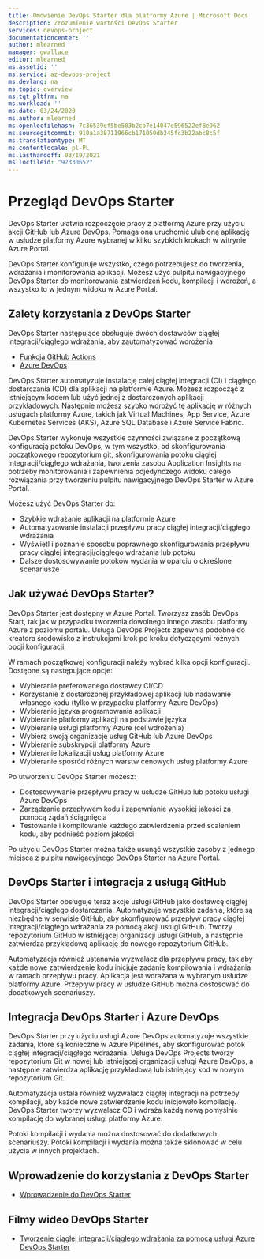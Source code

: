```yaml
---
title: Omówienie DevOps Starter dla platformy Azure | Microsoft Docs
description: Zrozumienie wartości DevOps Starter
services: devops-project
documentationcenter: ''
author: mlearned
manager: gwallace
editor: mlearned
ms.assetid: ''
ms.service: az-devops-project
ms.devlang: na
ms.topic: overview
ms.tgt_pltfrm: na
ms.workload: ''
ms.date: 03/24/2020
ms.author: mlearned
ms.openlocfilehash: 7c36539ef5be503b2cb7e14047e596522ef8e962
ms.sourcegitcommit: 910a1a38711966cb171050db245fc3b22abc8c5f
ms.translationtype: MT
ms.contentlocale: pl-PL
ms.lasthandoff: 03/19/2021
ms.locfileid: "92330652"
---
```

# <a name="overview-of-devops-starter"></a>Przegląd DevOps Starter

 DevOps Starter ułatwia rozpoczęcie pracy z platformą Azure przy użyciu akcji GitHub lub Azure DevOps. Pomaga ona uruchomić ulubioną aplikację w usłudze platformy Azure wybranej w kilku szybkich krokach w witrynie Azure Portal. 

 DevOps Starter konfiguruje wszystko, czego potrzebujesz do tworzenia, wdrażania i monitorowania aplikacji. Możesz użyć pulpitu nawigacyjnego DevOps Starter do monitorowania zatwierdzeń kodu, kompilacji i wdrożeń, a wszystko to w jednym widoku w Azure Portal.

## <a name="advantages-of-using-devops-starter"></a>Zalety korzystania z DevOps Starter

  DevOps Starter następujące obsługuje dwóch dostawców ciągłej integracji/ciągłego wdrażania, aby zautomatyzować wdrożenia
  * [Funkcja GitHub Actions](https://github.com/features/actions)
  * [Azure DevOps](https://azure.microsoft.com/services/devops)

  DevOps Starter automatyzuje instalację całej ciągłej integracji (CI) i ciągłego dostarczania (CD) dla aplikacji na platformie Azure.  Możesz rozpocząć z istniejącym kodem lub użyć jednej z dostarczonych aplikacji przykładowych. Następnie możesz szybko wdrożyć tę aplikację w różnych usługach platformy Azure, takich jak Virtual Machines, App Service, Azure Kubernetes Services (AKS), Azure SQL Database i Azure Service Fabric.  

  DevOps Starter wykonuje wszystkie czynności związane z początkową konfiguracją potoku DevOps, w tym wszystko, od skonfigurowania początkowego repozytorium git, skonfigurowania potoku ciągłej integracji/ciągłego wdrażania, tworzenia zasobu Application Insights na potrzeby monitorowania i zapewnienia pojedynczego widoku całego rozwiązania przy tworzeniu pulpitu nawigacyjnego DevOps Starter w Azure Portal.

Możesz użyć DevOps Starter do:

* Szybkie wdrażanie aplikacji na platformie Azure
* Automatyzowanie instalacji przepływu pracy ciągłej integracji/ciągłego wdrażania
* Wyświetl i poznanie sposobu poprawnego skonfigurowania przepływu pracy ciągłej integracji/ciągłego wdrażania lub potoku
* Dalsze dostosowywanie potoków wydania w oparciu o określone scenariusze

## <a name="how-to-use-devops-starter"></a>Jak używać DevOps Starter?

  DevOps Starter jest dostępny w Azure Portal. Tworzysz zasób DevOps Start, tak jak w przypadku tworzenia dowolnego innego zasobu platformy Azure z poziomu portalu. Usługa DevOps Projects zapewnia podobne do kreatora środowisko z instrukcjami krok po kroku dotyczącymi różnych opcji konfiguracji.  

W ramach początkowej konfiguracji należy wybrać kilka opcji konfiguracji. Dostępne są następujące opcje:

* Wybieranie preferowanego dostawcy CI/CD
* Korzystanie z dostarczonej przykładowej aplikacji lub nadawanie własnego kodu (tylko w przypadku platformy Azure DevOps)
* Wybieranie języka programowania aplikacji
* Wybieranie platformy aplikacji na podstawie języka
* Wybieranie usługi platformy Azure (cel wdrożenia)
* Wybierz swoją organizację usług GitHub lub Azure DevOps
* Wybieranie subskrypcji platformy Azure
* Wybieranie lokalizacji usług platformy Azure
* Wybieranie spośród różnych warstw cenowych usług platformy Azure

Po utworzeniu DevOps Starter możesz:

* Dostosowywanie przepływu pracy w usłudze GitHub lub potoku usługi Azure DevOps
* Zarządzanie przepływem kodu i zapewnianie wysokiej jakości za pomocą żądań ściągnięcia
* Testowanie i kompilowanie każdego zatwierdzenia przed scaleniem kodu, aby podnieść poziom jakości

Po użyciu DevOps Starter można także usunąć wszystkie zasoby z jednego miejsca z pulpitu nawigacyjnego DevOps Starter na Azure Portal.

## <a name="devops-starter-and-github-integration"></a>DevOps Starter i integracja z usługą GitHub

DevOps Starter obsługuje teraz akcje usługi GitHub jako dostawcę ciągłej integracji/ciągłego dostarczania. Automatyzuje wszystkie zadania, które są niezbędne w serwisie GitHub, aby skonfigurować przepływ pracy ciągłej integracji/ciągłego wdrażania za pomocą akcji usługi GitHub. Tworzy repozytorium GitHub w istniejącej organizacji usługi GitHub, a następnie zatwierdza przykładową aplikację do nowego repozytorium GitHub.  

Automatyzacja również ustanawia wyzwalacz dla przepływu pracy, tak aby każde nowe zatwierdzenie kodu inicjuje zadanie kompilowania i wdrażania w ramach przepływu pracy. Aplikacja jest wdrażana w wybranym usłudze platformy Azure. Przepływ pracy w usłudze GitHub można dostosować do dodatkowych scenariuszy. 

## <a name="devops-starter-and-azure-devops-integration"></a>Integracja DevOps Starter i Azure DevOps

DevOps Starter przy użyciu usługi Azure DevOps automatyzuje wszystkie zadania, które są konieczne w Azure Pipelines, aby skonfigurować potok ciągłej integracji/ciągłego wdrażania. Usługa DevOps Projects tworzy repozytorium Git w nowej lub istniejącej organizacji usługi Azure DevOps, a następnie zatwierdza aplikację przykładową lub istniejący kod w nowym repozytorium Git.  

Automatyzacja ustala również wyzwalacz ciągłej integracji na potrzeby kompilacji, aby każde nowe zatwierdzenie kodu inicjowało kompilację. DevOps Starter tworzy wyzwalacz CD i wdraża każdą nową pomyślnie kompilację do wybranej usługi platformy Azure.  

Potoki kompilacji i wydania można dostosować do dodatkowych scenariuszy. Potoki kompilacji i wydania można także sklonować w celu użycia w innych projektach.

## <a name="getting-started-with-devops-starter"></a>Wprowadzenie do korzystania z DevOps Starter

* [Wprowadzenie do DevOps Starter](./azure-devops-project-github.md)

##  <a name="devops-starter-videos"></a>Filmy wideo DevOps Starter

* [Tworzenie ciągłej integracji/ciągłego wdrażania za pomocą usługi Azure DevOps Starter](https://www.youtube.com/watch?v=NuYDAs3kNV8)

